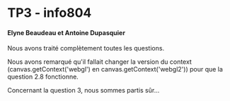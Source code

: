# TP3 - info804
####  Elyne Beaudeau et Antoine Dupasquier

Nous avons traité complètement toutes les questions.

Nous avons remarqué qu'il fallait changer la version du context (canvas.getContext('webgl') en canvas.getContext('webgl2'))
pour que la question 2.8 fonctionne.

Concernant la question 3, nous sommes partis sûr...